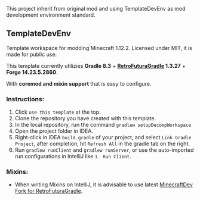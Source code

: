 This project inherit from original mod and using TemplateDevEnv as mod development environment standard.

## TemplateDevEnv

Template workspace for modding Minecraft 1.12.2. Licensed under MIT, it is made for public use.

This template currently utilizies **Gradle 8.3** + **[RetroFuturaGradle](https://github.com/GTNewHorizons/RetroFuturaGradle) 1.3.27** + **Forge 14.23.5.2860**.

With **coremod and mixin support** that is easy to configure.

### Instructions:

1. Click `use this template` at the top.
2. Clone the repository you have created with this template.
3. In the local repository, run the command `gradlew setupDecompWorkspace`
4. Open the project folder in IDEA.
5. Right-click in IDEA `build.gradle` of your project, and select `Link Gradle Project`, after completion, hit `Refresh All` in the gradle tab on the right.
6. Run `gradlew runClient` and `gradlew runServer`, or use the auto-imported run configurations in IntelliJ like `1. Run Client`.

### Mixins:

- When writing Mixins on IntelliJ, it is advisable to use latest [MinecraftDev Fork for RetroFuturaGradle](https://github.com/eigenraven/MinecraftDev/releases).

